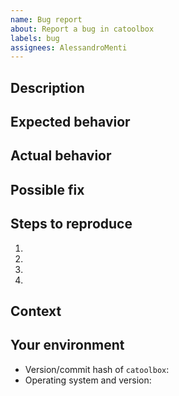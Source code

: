 ```yaml
---
name: Bug report
about: Report a bug in catoolbox
labels: bug
assignees: AlessandroMenti
---
```

<!-- Provide a general summary of the issue in the title above -->

## Description
<!-- Provide a more detailed introduction to the issue itself, and why you
     consider it to be a bug -->

## Expected behavior
<!-- Tell us what should happen -->

## Actual behavior
<!-- Tell us what happens instead -->

## Possible fix
<!-- Not obligatory, but suggest a fix or reason for the bug -->

## Steps to reproduce
<!-- Provide a link to a live example, or an unambiguous set of steps to
     reproduce this bug. Include code to reproduce, if relevant -->
1.
2.
3.
4.

## Context
<!-- How has this bug affected you? What were you trying to accomplish? -->

## Your environment
<!-- Include as many relevant details about the environment you experienced the
     bug in -->
* Version/commit hash of `catoolbox`:
* Operating system and version:
